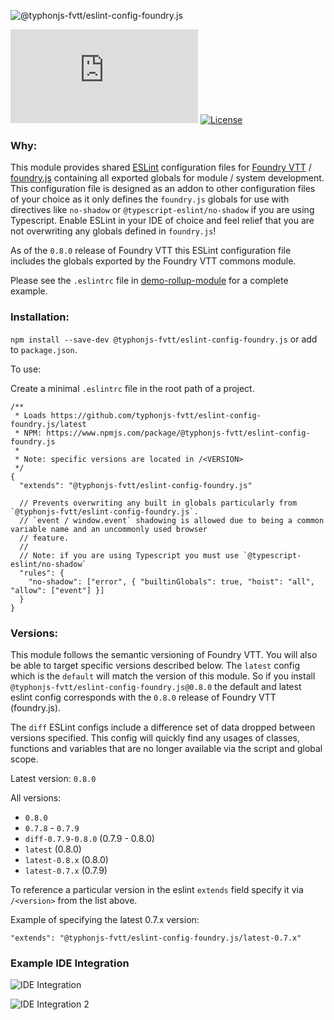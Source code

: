![@typhonjs-fvtt/eslint-config-foundry.js](https://i.imgur.com/2ty8gTM.png)

[![NPM](https://img.shields.io/npm/v/@typhonjs-fvtt/eslint-config-foundry.js?style=plastic)](https://www.npmjs.com/package/@typhonjs-fvtt/eslint-config-foundry.js)
[![License](https://img.shields.io/badge/license-MIT-yellowgreen.svg?style=plastic)](https://github.com/typhonjs-fvtt/eslint-config-foundry.js/blob/main/LICENSE)

### Why:

This module provides shared [ESLint](http://eslint.org/) configuration files for [Foundry VTT](https://foundryvtt.com) / 
[foundry.js](https://foundryvtt.com/api/foundry.js.html) containing all exported globals for module / system 
development. This configuration file is designed as an addon to other configuration files of your choice as it 
only defines the `foundry.js` globals for use with directives like `no-shadow` or `@typescript-eslint/no-shadow` if you 
are using Typescript. Enable ESLint in your IDE of choice and feel relief that you are not overwriting any globals
defined in `foundry.js`!

As of the `0.8.0` release of Foundry VTT this ESLint configuration file includes the globals exported by the Foundry VTT 
commons module.

Please see the `.eslintrc` file in [demo-rollup-module](https://github.com/typhonjs-fvtt/demo-rollup-module/blob/main/.eslintrc) 
for a complete example. 

### Installation:

`npm install --save-dev @typhonjs-fvtt/eslint-config-foundry.js` or add to `package.json`.

To use:

Create a minimal `.eslintrc` file in the root path of a project.

```
/**
 * Loads https://github.com/typhonjs-fvtt/eslint-config-foundry.js/latest
 * NPM: https://www.npmjs.com/package/@typhonjs-fvtt/eslint-config-foundry.js
 *
 * Note: specific versions are located in /<VERSION>
 */
{
  "extends": "@typhonjs-fvtt/eslint-config-foundry.js"

  // Prevents overwriting any built in globals particularly from `@typhonjs-fvtt/eslint-config-foundry.js`. 
  // `event / window.event` shadowing is allowed due to being a common variable name and an uncommonly used browser 
  // feature.
  //
  // Note: if you are using Typescript you must use `@typescript-eslint/no-shadow`
  "rules": {
    "no-shadow": ["error", { "builtinGlobals": true, "hoist": "all", "allow": ["event"] }]
  }
}
```

### Versions:

This module follows the semantic versioning of Foundry VTT. You will also be able to target specific versions described
below. The `latest` config which is the `default` will match the version of this module. So if you install
`@typhonjs-fvtt/eslint-config-foundry.js@0.8.0` the default and latest eslint config corresponds with the `0.8.0`
release of Foundry VTT (foundry.js).

The `diff` ESLint configs include a difference set of data dropped between versions specified. This config will quickly 
find any usages of classes, functions and variables that are no longer available via the script and global scope.  

Latest version: `0.8.0`

All versions:
- `0.8.0`
- `0.7.8` - `0.7.9`
- `diff-0.7.9-0.8.0` (0.7.9 - 0.8.0)
- `latest` (0.8.0)
- `latest-0.8.x` (0.8.0)
- `latest-0.7.x` (0.7.9)

To reference a particular version in the eslint `extends` field specify it via `/<version>` from the list above.

Example of specifying the latest 0.7.x version:

`"extends": "@typhonjs-fvtt/eslint-config-foundry.js/latest-0.7.x"`

### Example IDE Integration

![IDE Integration](https://imgur.com/eFI3shs.png)

![IDE Integration 2](https://imgur.com/zEIn5JH.png)
